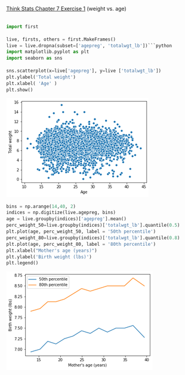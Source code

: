 [Think Stats Chapter 7 Exercise 1](http://greenteapress.com/thinkstats2/html/thinkstats2008.html#toc70) (weight vs. age)

```python 

import first

live, firsts, others = first.MakeFrames()
live = live.dropna(subset=['agepreg', 'totalwgt_lb'])```python
import matplotlib.pyplot as plt 
import seaborn as sns

sns.scatterplot(x=live['agepreg'], y=live ['totalwgt_lb'])
plt.ylabel('Total weight')
plt.xlabel( 'Age' )
plt.show()
```
![plot](images/ex7_scatter.png)

```python
bins = np.arange(14,40, 2)
indices = np.digitize(live.agepreg, bins)
age = live.groupby(indices)['agepreg'].mean()
perc_weight_50=live.groupby(indices)['totalwgt_lb'].quantile(0.5)
plt.plot(age, perc_weight_50, label = '50th percentile')
perc_weight_80=live.groupby(indices)['totalwgt_lb'].quantile(0.8)
plt.plot(age, perc_weight_80, label = '80th percentile')
plt.xlabel("Mother's age (years)")
plt.ylabel('Birth weight (lbs)')
plt.legend()
```
![plot](images/ex7_graph.png)



